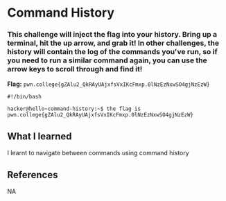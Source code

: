 # Command History

### This challenge will inject the flag into your history. Bring up a terminal, hit the up arrow, and grab it! In other challenges, the history will contain the log of the commands you've run, so if you need to run a similar command again, you can use the arrow keys to scroll through and find it!

**Flag:** `pwn.college{gZAlu2_QkRAyUAjxfsVxIKcFmxp.0lNzEzNxwSO4gjNzEzW}`

```
#!/bin/bash

hacker@hello~command-history:~$ the flag is pwn.college{gZAlu2_QkRAyUAjxfsVxIKcFmxp.0lNzEzNxwSO4gjNzEzW}
```

## What I learned

I learnt to navigate between commands using command history

## References

NA
